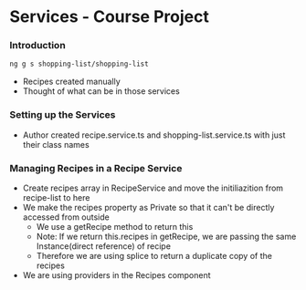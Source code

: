 # Services - Course Project

### Introduction

```sh
ng g s shopping-list/shopping-list
```
* Recipes created manually
* Thought of what can be in those services

### Setting up the Services

* Author created recipe.service.ts and shopping-list.service.ts with just their class names

### Managing Recipes in a Recipe Service

* Create recipes array in RecipeService and move the initiliazition from recipe-list to here
* We make the recipes property as Private so that it can't be directly accessed from outside
  * We use a getRecipe method to return this
  * Note: If we return this.recipes in getRecipe, we are passing the same Instance(direct reference) of recipe
  * Therefore we are using splice to return a duplicate copy of the recipes
* We are using providers in the Recipes component